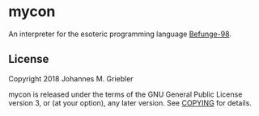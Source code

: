 # mycon

An interpreter for the esoteric programming language [Befunge-98].

[Befunge-98]: https://esolangs.org/wiki/Funge-98

## License

Copyright 2018 Johannes M. Griebler

mycon is released under the terms of the GNU General Public License version 3,
or (at your option), any later version. See [COPYING](COPYING) for details.
